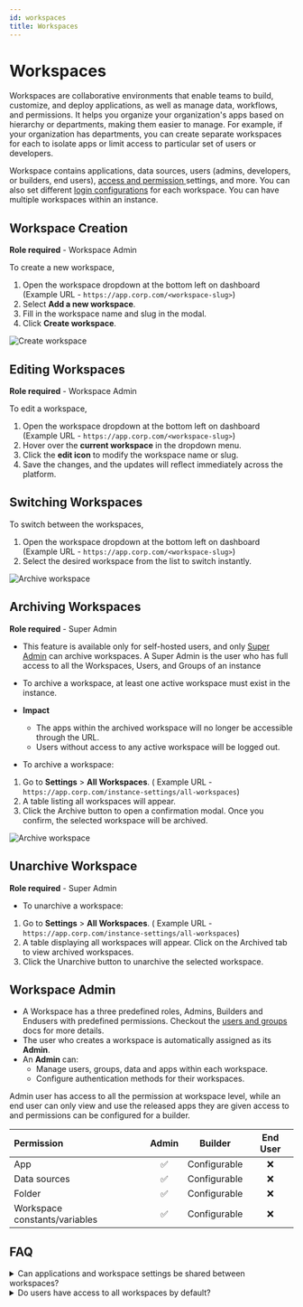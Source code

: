 ```yaml
---
id: workspaces
title: Workspaces
---
```

# Workspaces

Workspaces are collaborative environments that enable teams to build, customize, and deploy applications, as well as manage data, workflows, and permissions. It helps you organize your organization's apps based on hierarchy or departments, making them easier to manage. For example, if your organization has departments, you can create separate workspaces for each to isolate apps or limit access to particular set of users or developers.

Workspace contains applications, data sources, users (admins, developers, or builders, end users), [access and permission ](/docs/user-management/role-based-access/access-control)settings, and more. You can also set different [login configurations](/docs/user-management/authentication/self-hosted/overview) for each workspace. You can have multiple workspaces within an instance.

## Workspace Creation

**Role required** - Workspace Admin

To create a new workspace,

1.  Open the workspace dropdown at the bottom left on dashboard (Example URL - `https://app.corp.com/<workspace-slug>`)
2.  Select **Add a new workspace**.
3.  Fill in the workspace name and slug in the modal.
4.  Click **Create workspace**.

<img className="screenshot-full img-l" src="/img/tooljet-setup/workspace/create-workspace.png" alt="Create workspace" />

## Editing Workspaces
**Role required** - Workspace Admin

To edit a workspace,

1. Open the workspace dropdown at the bottom left on dashboard (Example URL - `https://app.corp.com/<workspace-slug>`)
2. Hover over the **current workspace** in the dropdown menu.
3.  Click the **edit icon** to modify the workspace name or slug.
4.  Save the changes, and the updates will reflect immediately across the platform.

## Switching Workspaces

To switch between the workspaces,

1.  Open the workspace dropdown at the bottom left on dashboard (Example URL - `https://app.corp.com/<workspace-slug>`)
2.  Select the desired workspace from the list to switch instantly.
<img className="screenshot-full img-s" src="/img/tooljet-setup/workspace/switch-workspace.png" alt="Archive workspace" />

## Archiving Workspaces
**Role required** - Super Admin

-   This feature is available only for self-hosted users, and only [Super Admin](/docs/user-management/role-based-access/super-admin) can archive workspaces. A Super Admin is the user who has full access to all the Workspaces, Users, and Groups of an instance
-   To archive a workspace, at least one active workspace must exist in the instance.

-   **Impact**
    -   The apps within the archived workspace will no longer be accessible through the URL.
    -   Users without access to any active workspace will be logged out.

-   To archive a workspace:

1.  Go to **Settings** > **All Workspaces**. ( Example URL - `https://app.corp.com/instance-settings/all-workspaces`)
2.  A table listing all workspaces will appear.
3.  Click the Archive button to open a confirmation modal. Once you confirm, the selected workspace will be archived.


<img className="screenshot-full img-l" src="/img/tooljet-setup/workspace/archive-workspace.png" alt="Archive workspace" />

## Unarchive Workspace

**Role required** - Super Admin

-   To unarchive a workspace:

1.  Go to **Settings** > **All Workspaces**. ( Example URL - `https://app.corp.com/instance-settings/all-workspaces`)
2.  A table displaying all workspaces will appear. Click on the Archived tab to view archived workspaces.
3.  Click the Unarchive button to unarchive the selected workspace.

## Workspace Admin

-   A Workspace has a three predefined roles, Admins, Builders and Endusers with predefined permissions. Checkout the [users and groups](/docs/user-management/role-based-access/user-roles) docs for more details.
-   The user who creates a workspace is automatically assigned as its **Admin**.
-   An **Admin** can:
    -   Manage users, groups, data and apps within each workspace.
    -   Configure authentication methods for their workspaces.

Admin user has access to all the permission at workspace level, while an end user can only view and use the released apps they are given access to and permissions can be configured for a builder.

|          Permission           | Admin | Builder | End User |
|:------------------------------|:-----:|:-------:|:--------:|
| App                           |  ✅   | Configurable |    ❌    | 
| Data sources                  |  ✅   | Configurable |    ❌    |
| Folder                        |  ✅   | Configurable |    ❌    |
| Workspace constants/variables |  ✅   | Configurable |    ❌    |


## FAQ

<details id="tj-dropdown">
    <summary>
Can applications and workspace settings be shared between workspaces?
    </summary>
**No**, applications and workspace settings cannot be shared directly between workspaces. Each workspace operates independently, maintaining its own applications and configurations. However, you can **export an application** from one workspace and **import it** into another. For more details, refer to the [Import and Export Applications](/docs/app-builder/importing-exporting-applications/) documentation.

</details>

<details id="tj-dropdown">
    <summary>
Do users have access to all workspaces by default?
    </summary>
**No**, users need to be **invited** to a specific workspace to access the apps and data within that workspace. Refer to [invite users](/docs/user-management/role-based-access/user-roles) documentation for more details

</details>

